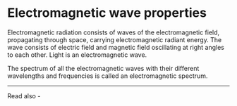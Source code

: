 # Electromagnetic wave properties

Electromagnetic radiation consists of waves of the electromagnetic field, propagating through space, carrying electromagnetic radiant energy. The wave consists of electric field and magnetic field oscillating at right angles to each other. Light is an electromagnetic wave.

The spectrum of all the electromagnetic waves with their different wavelengths and frequencies is called an electromagnetic spectrum.



---
Read also - 